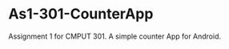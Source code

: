 As1-301-CounterApp
==================

Assignment 1 for CMPUT 301. A simple counter App for Android.
